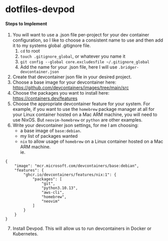 # dotfiles-devpod

#### Steps to Implement
1. You will want to use a .json file per-project for your dev container configuration, so I like to choose a consistent name to use
and then add it to my systems global .gitignore file.
    1. `cd` to root
    2. `touch .gitignore_global`, or whatever you name it
    3. ```git config --global core.excludesfile ~/.gitignore_global```
    4. Add the name for your .json file, here I will use `.bridger-devcontainer.json`
2. Create that devcontainer json file in your desired project.
3. Choose a base image for your devcontainer here:<br>
<a>https://github.com/devcontainers/images/tree/main/src</a>
4. Choose the packages you want to install here:<br>
https://containers.dev/features
5. Choose the appropriate devcontainer feature for your system. For example, if you want to use the `homebrew` package manager at all for 
your Linux container hosted on a Mac ARM machine, you will need to use NixOS. But `neovim-homebrew` or `python` are other examples.
6. Write your devcontainer json settings, for me I am choosing:
    - a base image of `base:debian`.
    - my list of packages wanted
    - `nix` to allow usage of `homebrew` on a Linux container hosted on a Mac ARM machine.
<br>ie. <br>
```
{
    "image": "mcr.microsoft.com/devcontainers/base:debian",
    "features": {
        "ghcr.io/devcontainers/features/nix:1": {
            "packages": [
                "git",
                "python3.10.13",
                "aws-cli",
                "homebrew",
                "neovim"
            ]
        }
    }
}
```
7. Install Devpod. This will allow us to run devcontainers in Docker or Kubernetes.
